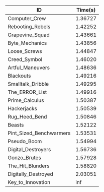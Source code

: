 |ID|Time(s)|
|-|-|
|Computer_Crew|1.36727|
|Rebooting_Rebels|1.42252|
|Grapevine_Squad|1.43661|
|Byte_Mechanics|1.43856|
|Loose_Screws|1.44847|
|Creed_Symbol|1.46020|
|Artful_Maneuvers|1.48636|
|Blackouts|1.49216|
|Smalltalk_Dribble|1.49295|
|The_ERROR_List|1.49916|
|Prime_Calculus|1.50387|
|Hackerjacks|1.50539|
|Rug_Heed_Bend|1.50846|
|Beasts|1.52122|
|Pint_Sized_Benchwarmers|1.53531|
|Pseudo_Boom|1.54994|
|Digital_Destroyers|1.56736|
|Gonzo_Brutes|1.57928|
|The_Hit_Blunders|1.58820|
|Digitally_Destroyed|2.03051|
|Key_to_Innovation|inf|
